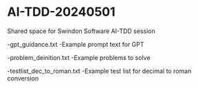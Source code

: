 # AI-TDD-20240501
Shared space for Swindon Software AI-TDD session

-gpt_guidance.txt
 -Example prompt text for GPT

-problem_deinition.txt
 -Example problems to solve

-testlist_dec_to_roman.txt
 -Example test list for decimal to roman conversion

